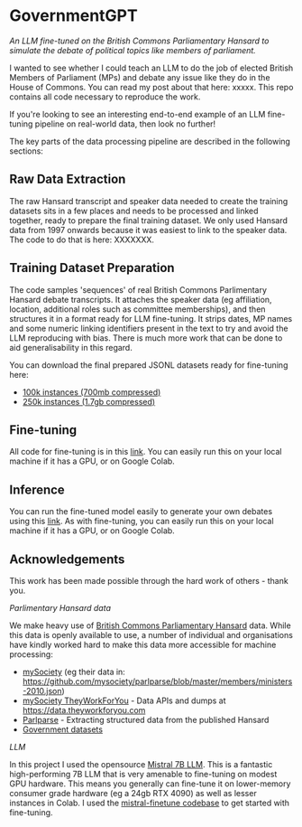 # GovernmentGPT
_An LLM fine-tuned on the British Commons Parliamentary Hansard to simulate the debate of political topics like members of parliament._

I wanted to see whether I could teach an LLM to do the job of elected British Members of Parliament (MPs) and debate any issue like they do in the House of Commons. You can read my post about that here: xxxxx. This repo contains all code necessary to reproduce the work. 

If you're looking to see an interesting end-to-end example of an LLM fine-tuning pipeline on real-world data, then look no further!

The key parts of the data processing pipeline are described in the following sections:

## Raw Data Extraction
The raw Hansard transcript and speaker data needed to create the training datasets sits in a few places and needs to be processed and linked together, ready to prepare the final training dataset. We only used Hansard data from 1997 onwards because it was easiest to link to the speaker data. The code to do that is here: XXXXXXX.

## Training Dataset Preparation
The code samples 'sequences' of real British Commons Parlimentary Hansard debate transcripts. It attaches the speaker data (eg affiliation, location, additional roles such as committee memberships), and then structures it in a format ready for LLM fine-tuning. It strips dates, MP names and some numeric linking identifiers present in the text to try and avoid the LLM reproducing with bias. There is much more work that can be done to aid generalisability in this regard.

You can download the final prepared JSONL datasets ready for fine-tuning here:
- [100k instances (700mb compressed)](https://stewh-publicdata.s3.eu-west-2.amazonaws.com/governmentgpt/2024-06-07/datasets/HansardSequences_100k.big.txt.zip)
- [250k instances (1.7gb compressed)](https://stewh-publicdata.s3.eu-west-2.amazonaws.com/governmentgpt/2024-06-07/datasets/HansardSequences_250k.big.txt.zip)

## Fine-tuning
All code for fine-tuning is in this [link](notebook). You can easily run this on your local machine if it has a GPU, or on Google Colab.

## Inference
You can run the fine-tuned model easily to generate your own debates using this [link](notebook). As with fine-tuning, you can easily run this on your local machine if it has a GPU, or on Google Colab.

## Acknowledgements
This work has been made possible through the hard work of others - thank you.


*Parlimentary Hansard data*

We make heavy use of [British Commons Parliamentary Hansard](https://hansard.parliament.uk) data. While this data is openly available to use, a number of individual and organisations have kindly worked hard to make this data more accessible for machine processing:

- [mySociety](https://www.mysociety.org) (eg their data in: https://github.com/mysociety/parlparse/blob/master/members/ministers-2010.json)
- [mySociety TheyWorkForYou](https://www.theyworkforyou.com) - Data APIs and dumps at https://data.theyworkforyou.com
- [Parlparse](https://github.com/mysociety/parlparse) - Extracting structured data from the published Hansard
- [Government datasets](https://www.parliament.uk/business/publications/research/parliament-facts-and-figures/members-of-parliament/)


*LLM*

In this project I used the opensource [Mistral 7B LLM](https://mistral.ai/news/announcing-mistral-7b/). This is a fantastic high-performing 7B LLM that is very amenable to fine-tuning on modest GPU hardware. This means you generally can fine-tune it on lower-memory consumer grade hardware (eg a 24gb RTX 4090) as well as lesser instances in Colab. I used the [mistral-finetune codebase](https://github.com/mistralai/mistral-finetune) to get started with fine-tuning.
